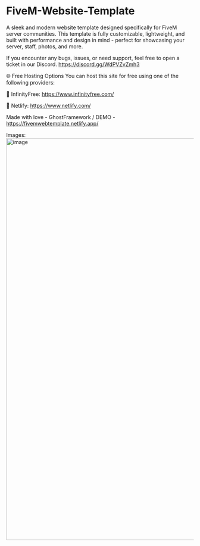 # FiveM-Website-Template
A sleek and modern website template designed specifically for FiveM server communities. This template is fully customizable, lightweight, and built with performance and design in mind - perfect for showcasing your server, staff, photos, and more.

If you encounter any bugs, issues, or need support, feel free to open a ticket in our Discord. https://discord.gg/WdPVZvZmh3

🌐 Free Hosting Options You can host this site for free using one of the following providers:

🔗 InfinityFree: https://www.infinityfree.com/

🔗 Netlify: https://www.netlify.com/

Made with love - GhostFramework / DEMO - https://fivemwebtemplate.netlify.app/

Images:
<img width="1920" height="1080" alt="image" src="https://github.com/user-attachments/assets/8bf34b8c-4de9-4a7f-b6c7-9894291ffcc2" />

